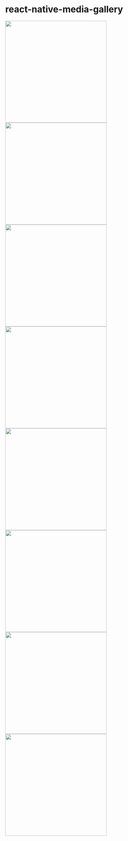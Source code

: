 # react-native-media-gallery

<img src="https://github.com/vezhdelit/react-native-media-gallery/assets/57722783/dea79285-66f1-4bef-b662-e24452fa54af" width="320">
<img src="https://github.com/vezhdelit/react-native-media-gallery/assets/57722783/181a0e71-e3cc-4c3e-a86e-c3deeebf97fd" width="320">
<img src="https://github.com/vezhdelit/react-native-media-gallery/assets/57722783/1b570b7c-30fd-4ec8-b4e8-4251a9080989" width="320">
<img src="https://github.com/vezhdelit/react-native-media-gallery/assets/57722783/5efe4f95-f7a3-4f7d-bd18-3a13ea8881d1" width="320">
<img src=https://github.com/vezhdelit/react-native-media-gallery/assets/57722783/459d78e1-3311-4821-95af-23b62265ad0f"" width="320">
<img src="https://github.com/vezhdelit/react-native-media-gallery/assets/57722783/5afb2c5a-7798-4449-8117-322a24c60650" width="320">
<img src="https://github.com/vezhdelit/react-native-media-gallery/assets/57722783/4cfd35bd-de1b-4ec8-b31b-b17511cc5630" width="320">
<img src="https://github.com/vezhdelit/react-native-media-gallery/assets/57722783/86bb3a0c-b4c9-4c1a-8f0d-6377d9a6c335" width="320">
